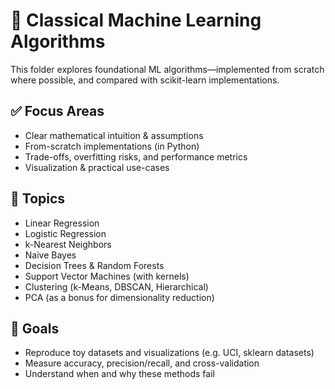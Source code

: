 # 🧠 Classical Machine Learning Algorithms

This folder explores foundational ML algorithms—implemented from scratch where possible, and compared with scikit-learn implementations.

## ✅ Focus Areas

- Clear mathematical intuition & assumptions
- From-scratch implementations (in Python)
- Trade-offs, overfitting risks, and performance metrics
- Visualization & practical use-cases

## 📌 Topics

- Linear Regression
- Logistic Regression
- k-Nearest Neighbors
- Naive Bayes
- Decision Trees & Random Forests
- Support Vector Machines (with kernels)
- Clustering (k-Means, DBSCAN, Hierarchical)
- PCA (as a bonus for dimensionality reduction)

## 🧪 Goals

- Reproduce toy datasets and visualizations (e.g. UCI, sklearn datasets)
- Measure accuracy, precision/recall, and cross-validation
- Understand when and why these methods fail

